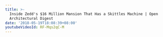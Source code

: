 ```yaml
---
title: >-
  Inside Zedd's $16 Million Mansion That Has a Skittles Machine | Open Door |
  Architectural Digest
date: '2018-05-19T18:08:39+08:00'
youtubeVideoId: RF-Mqs2qC-M
---
```


